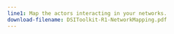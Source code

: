 ```yaml
---
line1: Map the actors interacting in your networks.
download-filename: DSIToolkit-R1-NetworkMapping.pdf
---
```

